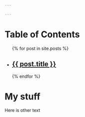 ```yaml
---

---
```


# Table of Contents
<ul>
  {% for post in site.posts %}
    <li>
      <h2><a href="<<site.baseurl}}{{ post.url }}">{{ post.title }}</a></h2>
    </li>
  {% endfor %}
</ul>

# My stuff
Here is other text
